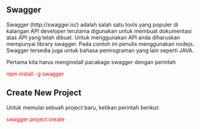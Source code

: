 <article>
<h1>Swagger</h1>
<p>Swagger (http://swagger.io/) adalah salah satu tools yang populer di kalangan API developer terutama digunakan untuk membuat dokumentasi atas API yang telah dibuat. Untuk menggunakan API anda diharuskan mempunyai library swagger. Pada contoh ini penulis menggunakan nodejs. Swagger tersedia juga untuk bahasa pemrograman yang lain seperti JAVA.</p>
<p>Pertama kita harus menginstall pacakage swagger dengan perintah</p>
<p style="color:red;">npm install -g swagger</p>
<h2>Create New Project</h2>
<p>Untuk memulai sebuah project baru, ketikan perintah berikut:</p>
<p style="color:red;">swagger project create <nama-project></p>
</article>
